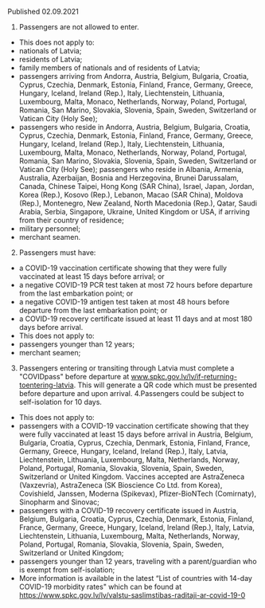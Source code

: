 Published 02.09.2021
1. Passengers are not allowed to enter.
- This does not apply to:
- nationals of Latvia;
- residents of Latvia;
- family members of nationals and of residents of Latvia;
- passengers arriving from Andorra, Austria, Belgium, Bulgaria, Croatia, Cyprus, Czechia, Denmark, Estonia, Finland, France, Germany, Greece, Hungary, Iceland, Ireland (Rep.), Italy, Liechtenstein, Lithuania, Luxembourg, Malta, Monaco, Netherlands, Norway, Poland, Portugal, Romania, San Marino, Slovakia, Slovenia, Spain, Sweden, Switzerland or Vatican City (Holy See);
- passengers who reside in Andorra, Austria, Belgium, Bulgaria, Croatia, Cyprus, Czechia, Denmark, Estonia, Finland, France, Germany, Greece, Hungary, Iceland, Ireland (Rep.), Italy, Liechtenstein, Lithuania, Luxembourg, Malta, Monaco, Netherlands, Norway, Poland, Portugal, Romania, San Marino, Slovakia, Slovenia, Spain, Sweden, Switzerland or Vatican City (Holy See);
passengers who reside in Albania, Armenia, Australia, Azerbaijan, Bosnia and Herzegovina, Brunei Darussalam, Canada, Chinese Taipei, Hong Kong (SAR China), Israel, Japan, Jordan, Korea (Rep.), Kosovo (Rep.), Lebanon, Macao (SAR China), Moldova (Rep.), Montenegro, New Zealand, North Macedonia (Rep.), Qatar, Saudi Arabia, Serbia, Singapore, Ukraine, United Kingdom or USA, if arriving from their country of residence;
- military personnel;
- merchant seamen.
2. Passengers must have:
- a COVID-19 vaccination certificate showing that they were fully vaccinated at least 15 days before arrival; or
- a negative COVID-19 PCR test taken at most 72 hours before departure from the last embarkation point; or
- a negative COVID-19 antigen test taken at most 48 hours before departure from the last embarkation point; or
- a COVID-19 recovery certificate issued at least 11 days and at most 180 days before arrival.
- This does not apply to:
- passengers younger than 12 years;
- merchant seamen;
3. Passengers entering or transiting through Latvia must complete a "COVIDpass" before departure at <a href="http://www.spkc.gov.lv/lv/if-returning-toentering-latvia">www.spkc.gov.lv/lv/if-returning-toentering-latvia</a>. This will generate a QR code which must be presented before departure and upon arrival.
4.Passengers could be subject to self-isolation for 10 days.
- This does not apply to:
- passengers with a COVID-19 vaccination certificate showing that they were fully vaccinated at least 15 days before arrival in Austria, Belgium, Bulgaria, Croatia, Cyprus, Czechia, Denmark, Estonia, Finland, France, Germany, Greece, Hungary, Iceland, Ireland (Rep.), Italy, Latvia, Liechtenstein, Lithuania, Luxembourg, Malta, Netherlands, Norway, Poland, Portugal, Romania, Slovakia, Slovenia, Spain, Sweden, Switzerland or United Kingdom. Vaccines accepted are AstraZeneca (Vaxzevria), AstraZeneca (SK Bioscience Co Ltd. from Korea), Covishield, Janssen, Moderna (Spikevax), Pfizer-BioNTech (Comirnaty), Sinopharm and Sinovac;
- passengers with a COVID-19 recovery certificate issued in Austria, Belgium, Bulgaria, Croatia, Cyprus, Czechia, Denmark, Estonia, Finland, France, Germany, Greece, Hungary, Iceland, Ireland (Rep.), Italy, Latvia, Liechtenstein, Lithuania, Luxembourg, Malta, Netherlands, Norway, Poland, Portugal, Romania, Slovakia, Slovenia, Spain, Sweden, Switzerland or United Kingdom;
- passengers younger than 12 years, traveling with a parent/guardian who is exempt from self-isolation;
- More information is available in the latest “List of countries with 14-day COVID-19 morbidity rates" which can be found at <a href="https://www.spkc.gov.lv/lv/valstu-saslimstibas-raditaji-ar-covid-19-0">https://www.spkc.gov.lv/lv/valstu-saslimstibas-raditaji-ar-covid-19-0</a>